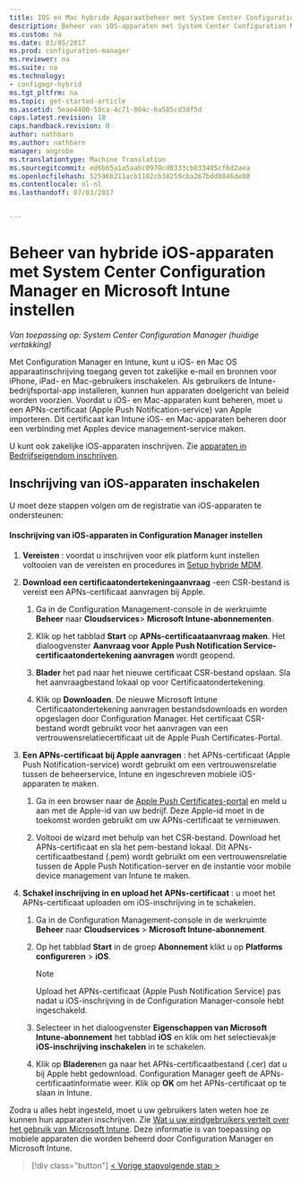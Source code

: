 ```yaml
---
title: IOS en Mac hybride Apparaatbeheer met System Center Configuration Manager en Microsoft Intune instellen | Microsoft Docs
description: Beheer van iOS-apparaten met System Center Configuration Manager en Microsoft Intune instellen.
ms.custom: na
ms.date: 03/05/2017
ms.prod: configuration-manager
ms.reviewer: na
ms.suite: na
ms.technology:
- configmgr-hybrid
ms.tgt_pltfrm: na
ms.topic: get-started-article
ms.assetid: 5eae4400-58ca-4c71-804c-6a585cd3df5d
caps.latest.revision: 10
caps.handback.revision: 0
author: nathbarn
ms.author: nathbarn
manager: angrobe
ms.translationtype: Machine Translation
ms.sourcegitcommit: ed6b65a1a5aabc0970cd0333cb033405cf6d2aea
ms.openlocfilehash: 52596b211acb1182cb38259cba267bdd0846de80
ms.contentlocale: nl-nl
ms.lasthandoff: 07/03/2017


---
```

# <a name="set-up-ios-hybrid-device-management-with-system-center-configuration-manager-and-microsoft-intune"></a>Beheer van hybride iOS-apparaten met System Center Configuration Manager en Microsoft Intune instellen

*Van toepassing op: System Center Configuration Manager (huidige vertakking)*

Met Configuration Manager en Intune, kunt u iOS- en Mac OS apparaatinschrijving toegang geven tot zakelijke e-mail en bronnen voor iPhone, iPad- en Mac-gebruikers inschakelen. Als gebruikers de Intune-bedrijfsportal-app installeren, kunnen hun apparaten doelgericht van beleid worden voorzien. Voordat u iOS- en Mac-apparaten kunt beheren, moet u een APNs-certificaat (Apple Push Notification-service) van Apple importeren. Dit certificaat kan Intune iOS- en Mac-apparaten beheren door een verbinding met Apples device management-service maken.  

 U kunt ook zakelijke iOS-apparaten inschrijven.  Zie [apparaten in Bedrijfseigendom inschrijven](enroll-company-owned-devices.md).  

## <a name="enable-ios-device-enrollment"></a>Inschrijving van iOS-apparaten inschakelen  
 U moet deze stappen volgen om de registratie van iOS-apparaten te ondersteunen:  

#### <a name="set-up-ios-device-enrollment-in-configuration-manager"></a>Inschrijving van iOS-apparaten in Configuration Manager instellen  

1.  **Vereisten** : voordat u inschrijven voor elk platform kunt instellen voltooien van de vereisten en procedures in [Setup hybride MDM](setup-hybrid-mdm.md).    

2.  **Download een certificaatondertekeningaanvraag** -een CSR-bestand is vereist een APNs-certificaat aanvragen bij Apple.  

    1.  Ga in de Configuration Management-console in de werkruimte **Beheer** naar **Cloudservices**> **Microsoft Intune-abonnementen**.  

    2.  Klik op het tabblad **Start** op **APNs-certificaataanvraag maken**. Het dialoogvenster **Aanvraag voor Apple Push Notification Service-certificaatondertekening aanvragen** wordt geopend.  

    3.  **Blader** het pad naar het nieuwe certificaat CSR-bestand opslaan. Sla het aanvraagbestand lokaal op voor Certificaatondertekening.  

    4.  Klik op **Downloaden**. De nieuwe Microsoft Intune Certificaatondertekening aanvragen bestandsdownloads en worden opgeslagen door Configuration Manager. Het certificaat CSR-bestand wordt gebruikt voor het aanvragen van een vertrouwensrelatiecertificaat uit de Apple Push Certificates-Portal.  

3.  **Een APNs-certificaat bij Apple aanvragen** : het APNs-certificaat (Apple Push Notification-service) wordt gebruikt om een vertrouwensrelatie tussen de beheerservice, Intune en ingeschreven mobiele iOS-apparaten te maken.  

    1.  Ga in een browser naar de [Apple Push Certificates-portal](http://go.microsoft.com/fwlink/?LinkId=269844) en meld u aan met de Apple-id van uw bedrijf. Deze Apple-id moet in de toekomst worden gebruikt om uw APNs-certificaat te vernieuwen.  

    2.  Voltooi de wizard met behulp van het CSR-bestand. Download het APNs-certificaat en sla het pem-bestand lokaal. Dit APNs-certificaatbestand (.pem) wordt gebruikt om een vertrouwensrelatie tussen de Apple Push Notification-server en de instantie voor mobile device management van Intune te maken.  

4.  **Schakel inschrijving in en upload het APNs-certificaat** : u moet het APNs-certificaat uploaden om iOS-inschrijving in te schakelen.  

    1.  Ga in de Configuration Management-console in de werkruimte **Beheer** naar **Cloudservices** > **Microsoft Intune-abonnement**.  

    2.  Op het tabblad **Start** in de groep **Abonnement** klikt u op **Platforms configureren** > **iOS**.  

        > [!NOTE]  
        >  Upload het APNs-certificaat (Apple Push Notification Service) pas nadat u iOS-inschrijving in de Configuration Manager-console hebt ingeschakeld.  

    3.  Selecteer in het dialoogvenster **Eigenschappen van Microsoft Intune-abonnement** het tabblad **iOS** en klik om het selectievakje **iOS-inschrijving inschakelen** in te schakelen.  

    4.  Klik op **Bladeren**en ga naar het APNs-certificaatbestand (.cer) dat u bij Apple hebt gedownload. Configuration Manager geeft de APNs-certificaatinformatie weer. Klik op **OK** om het APNs-certificaat op te slaan in Intune.  

 Zodra u alles hebt ingesteld, moet u uw gebruikers laten weten hoe ze kunnen hun apparaten inschrijven. Zie [Wat u uw eindgebruikers vertelt over het gebruik van Microsoft Intune](https://docs.microsoft.com/intune/end-user-educate). Deze informatie is van toepassing op mobiele apparaten die worden beheerd door Configuration Manager en Microsoft Intune.

> [!div class="button"]
[< Vorige stap](create-service-connection-point.md)[volgende stap >  ](set-up-additional-management.md)

